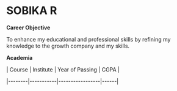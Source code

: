 # SOBIKA R

**Career Objective**

To enhance my educational and professional skills by refining my knowledge to the growth company and my skills.

**Academia**

| Course | Institute | Year of Passing | CGPA |

|--------|-----------|-----------------|------|


